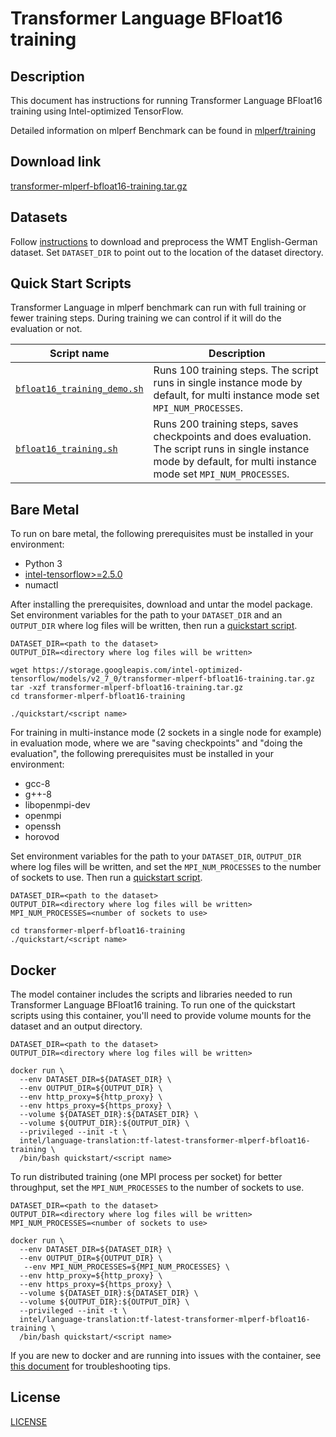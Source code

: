 <!--- 0. Title -->
# Transformer Language BFloat16 training

<!-- 10. Description -->
## Description

This document has instructions for running Transformer Language BFloat16 training using
Intel-optimized TensorFlow.

Detailed information on mlperf Benchmark can be found in [mlperf/training](https://github.com/mlperf/training/tree/master/translation/tensorflow/transformer)

<!--- 20. Download link -->
## Download link

[transformer-mlperf-bfloat16-training.tar.gz](https://storage.googleapis.com/intel-optimized-tensorflow/models/v2_7_0/transformer-mlperf-bfloat16-training.tar.gz)

<!--- 30. Datasets -->
## Datasets

Follow [instructions](https://github.com/IntelAI/models/tree/master/datasets/transformer_data/README.md) to download and preprocess the WMT English-German dataset.
Set `DATASET_DIR` to point out to the location of the dataset directory.

<!--- 40. Quick Start Scripts -->
## Quick Start Scripts

Transformer Language in mlperf benchmark can run with full training or
fewer training steps. During training we can control if it will do the evaluation
or not.

| Script name | Description |
|-------------|-------------|
| [`bfloat16_training_demo.sh`](/quickstart/language_translation/tensorflow/transformer_mlperf/training/cpu/bfloat16/bfloat16_training_demo.sh) | Runs 100 training steps. The script runs in single instance mode by default, for multi instance mode set `MPI_NUM_PROCESSES`. |
| [`bfloat16_training.sh`](/quickstart/language_translation/tensorflow/transformer_mlperf/training/cpu/bfloat16/bfloat16_training.sh) | Runs 200 training steps, saves checkpoints and does evaluation. The script runs in single instance mode by default, for multi instance mode set `MPI_NUM_PROCESSES`. |

<!--- 50. Bare Metal -->
## Bare Metal

To run on bare metal, the following prerequisites must be installed in your environment:
* Python 3
* [intel-tensorflow>=2.5.0](https://pypi.org/project/intel-tensorflow/)
* numactl

After installing the prerequisites, download and untar the model package.
Set environment variables for the path to your `DATASET_DIR` and an
`OUTPUT_DIR` where log files will be written, then run a 
[quickstart script](#quick-start-scripts). 

```
DATASET_DIR=<path to the dataset>
OUTPUT_DIR=<directory where log files will be written>

wget https://storage.googleapis.com/intel-optimized-tensorflow/models/v2_7_0/transformer-mlperf-bfloat16-training.tar.gz
tar -xzf transformer-mlperf-bfloat16-training.tar.gz
cd transformer-mlperf-bfloat16-training

./quickstart/<script name>
```

For training in multi-instance mode (2 sockets in a single node for example) in evaluation mode,
where we are "saving checkpoints" and "doing the evaluation", the following prerequisites must be installed in your environment:
* gcc-8
* g++-8
* libopenmpi-dev
* openmpi
* openssh
* horovod

Set environment variables for the path to your `DATASET_DIR`, 
`OUTPUT_DIR` where log files will be written, and set the 
`MPI_NUM_PROCESSES` to the number of sockets to use. Then run a
[quickstart script](#quick-start-scripts).

```
DATASET_DIR=<path to the dataset>
OUTPUT_DIR=<directory where log files will be written>
MPI_NUM_PROCESSES=<number of sockets to use>

cd transformer-mlperf-bfloat16-training
./quickstart/<script name>
```


<!--- 60. Docker -->
## Docker

The model container includes the scripts and libraries needed to run 
Transformer Language BFloat16 training. To run one of the quickstart scripts 
using this container, you'll need to provide volume mounts for the dataset 
and an output directory.

```
DATASET_DIR=<path to the dataset>
OUTPUT_DIR=<directory where log files will be written>

docker run \
  --env DATASET_DIR=${DATASET_DIR} \
  --env OUTPUT_DIR=${OUTPUT_DIR} \
  --env http_proxy=${http_proxy} \
  --env https_proxy=${https_proxy} \
  --volume ${DATASET_DIR}:${DATASET_DIR} \
  --volume ${OUTPUT_DIR}:${OUTPUT_DIR} \
  --privileged --init -t \
  intel/language-translation:tf-latest-transformer-mlperf-bfloat16-training \
  /bin/bash quickstart/<script name>
```

To run distributed training (one MPI process per socket) for better throughput,
set the `MPI_NUM_PROCESSES` to the number of sockets to use.

```
DATASET_DIR=<path to the dataset>
OUTPUT_DIR=<directory where log files will be written>
MPI_NUM_PROCESSES=<number of sockets to use>

docker run \
  --env DATASET_DIR=${DATASET_DIR} \
  --env OUTPUT_DIR=${OUTPUT_DIR} \
   --env MPI_NUM_PROCESSES=${MPI_NUM_PROCESSES} \
  --env http_proxy=${http_proxy} \
  --env https_proxy=${https_proxy} \
  --volume ${DATASET_DIR}:${DATASET_DIR} \
  --volume ${OUTPUT_DIR}:${OUTPUT_DIR} \
  --privileged --init -t \
  intel/language-translation:tf-latest-transformer-mlperf-bfloat16-training \
  /bin/bash quickstart/<script name>
```

If you are new to docker and are running into issues with the container,
see [this document](https://github.com/IntelAI/models/tree/master/docs/general/docker.md)
for troubleshooting tips.

<!--- 80. License -->
## License

[LICENSE](/LICENSE)

